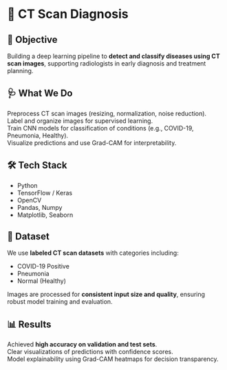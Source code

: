 
# 🩻 CT Scan Diagnosis

## 🎯 Objective
Building a deep learning pipeline to **detect and classify diseases using CT scan images**, supporting radiologists in early diagnosis and treatment planning.

## 🩺 What We Do
 Preprocess CT scan images (resizing, normalization, noise reduction).  
 Label and organize images for supervised learning.  
 Train CNN models for classification of conditions (e.g., COVID-19, Pneumonia, Healthy).  
 Visualize predictions and use Grad-CAM for interpretability.

## 🛠️ Tech Stack
- Python
- TensorFlow / Keras
- OpenCV
- Pandas, Numpy
- Matplotlib, Seaborn

## 📂 Dataset
We use **labeled CT scan datasets** with categories including:
- COVID-19 Positive
- Pneumonia
- Normal (Healthy)

Images are processed for **consistent input size and quality**, ensuring robust model training and evaluation.

## 📊 Results
 Achieved **high accuracy on validation and test sets**.  
 Clear visualizations of predictions with confidence scores.  
 Model explainability using Grad-CAM heatmaps for decision transparency.
